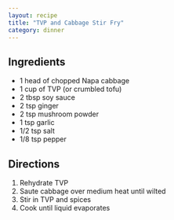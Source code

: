 ```yaml
---
layout: recipe
title: "TVP and Cabbage Stir Fry"
category: dinner
---
```


## Ingredients

- 1 head of chopped Napa cabbage
- 1 cup of TVP (or crumbled tofu)
- 2 tbsp soy sauce
- 2 tsp ginger
- 2 tsp mushroom powder
- 1 tsp garlic
- 1/2 tsp salt
- 1/8 tsp pepper

## Directions

1. Rehydrate TVP
2. Saute cabbage over medium heat until wilted
3. Stir in TVP and spices
4. Cook until liquid evaporates
